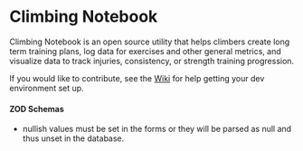 # Climbing Notebook

Climbing Notebook is an open source utility that helps climbers create long term training plans, log data for exercises and other general metrics, and visualize data to track injuries, consistency, or strength training progression.

If you would like to contribute, see the [Wiki](https://github.com/diericx/climbing_notebook/wiki) for help getting your dev environment set up.

#### ZOD Schemas

- nullish values must be set in the forms or they will be parsed as null and thus unset
  in the database.
